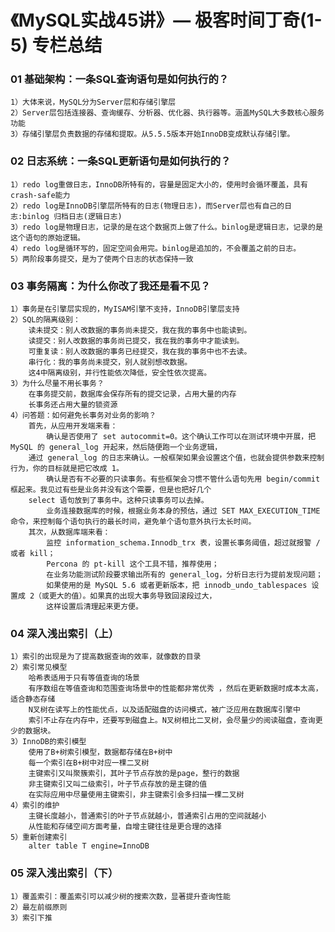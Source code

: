 # 《MySQL实战45讲》— 极客时间丁奇(1-5) 专栏总结

### 01 基础架构：一条SQL查询语句是如何执行的？
    1）大体来说，MySQL分为Server层和存储引擎层
    2）Server层包括连接器、查询缓存、分析器、优化器、执行器等。涵盖MySQL大多数核心服务功能
    3）存储引擎层负责数据的存储和提取。从5.5.5版本开始InnoDB变成默认存储引擎。

### 02 日志系统：一条SQL更新语句是如何执行的？
    1）redo log重做日志，InnoDB所特有的，容量是固定大小的，使用时会循环覆盖，具有crash-safe能力
    2）redo log是InnoDB引擎层所特有的日志(物理日志)，而Server层也有自己的日志:binlog 归档日志(逻辑日志)
    3）redo log是物理日志，记录的是在这个数据页上做了什么。binlog是逻辑日志，记录的是这个语句的原始逻辑。
    4）redo log是循环写的，固定空间会用完。binlog是追加的，不会覆盖之前的日志。
    5）两阶段事务提交，是为了使两个日志的状态保持一致

### 03 事务隔离：为什么你改了我还是看不见？
    1）事务是在引擎层实现的，MyISAM引擎不支持，InnoDB引擎层支持
    2）SQL的隔离级别：
        读未提交：别人改数据的事务尚未提交，我在我的事务中也能读到。
        读提交：别人改数据的事务尚已提交，我在我的事务中才能读到。
        可重复读：别人改数据的事务已经提交，我在我的事务中也不去读。
        串行化：我的事务尚未提交，别人就别想改数据。
        这4中隔离级别，并行性能依次降低，安全性依次提高。
    3）为什么尽量不用长事务？
        在事务提交前，数据库会保存所有的提交记录，占用大量的内存
        长事务还占用大量的锁资源
    4）问答题：如何避免长事务对业务的影响？
        首先，从应用开发端来看：
            确认是否使用了 set autocommit=0。这个确认工作可以在测试环境中开展，把 MySQL 的 general_log 开起来，然后随便跑一个业务逻辑，
        通过 general_log 的日志来确认。一般框架如果会设置这个值，也就会提供参数来控制行为，你的目标就是把它改成 1。
            确认是否有不必要的只读事务。有些框架会习惯不管什么语句先用 begin/commit 框起来。我见过有些是业务并没有这个需要，但是也把好几个
        select 语句放到了事务中。这种只读事务可以去掉。
            业务连接数据库的时候，根据业务本身的预估，通过 SET MAX_EXECUTION_TIME 命令，来控制每个语句执行的最长时间，避免单个语句意外执行太长时间。
        其次，从数据库端来看：
            监控 information_schema.Innodb_trx 表，设置长事务阈值，超过就报警 / 或者 kill；
            Percona 的 pt-kill 这个工具不错，推荐使用；
            在业务功能测试阶段要求输出所有的 general_log，分析日志行为提前发现问题；
            如果使用的是 MySQL 5.6 或者更新版本，把 innodb_undo_tablespaces 设置成 2（或更大的值）。如果真的出现大事务导致回滚段过大，
            这样设置后清理起来更方便。

### 04 深入浅出索引（上）
    1）索引的出现是为了提高数据查询的效率，就像数的目录
    2）索引常见模型
        哈希表适用于只有等值查询的场景
        有序数组在等值查询和范围查询场景中的性能都非常优秀 ，然后在更新数据时成本太高，适合静态存储
        N叉树在读写上的性能优点，以及适配磁盘的访问模式，被广泛应用在数据库引擎中
        索引不止存在内存中，还要写到磁盘上。N叉树相比二叉树，会尽量少的阅读磁盘，查询更少的数据块。
    3）InnoDB的索引模型
        使用了B+树索引模型，数据都存储在B+树中
        每一个索引在B+树中对应一棵二叉树
        主键索引又叫聚簇索引，其叶子节点存放的是page，整行的数据
        非主键索引又叫二级索引，叶子节点存放的是主键的值
        在实际应用中尽量使用主键索引，非主键索引会多扫描一棵二叉树
    4）索引的维护
        主键长度越小，普通索引的叶子节点就越小，普通索引占用的空间就越小
        从性能和存储空间方面考量，自增主键往往是更合理的选择
    5）重新创建索引
        alter table T engine=InnoDB

### 05 深入浅出索引（下）
    1）覆盖索引：覆盖索引可以减少树的搜索次数，显著提升查询性能
    2）最左前缀原则
    3）索引下推
